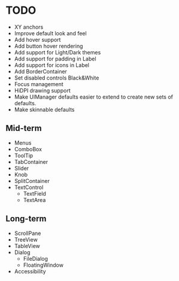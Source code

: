 # TODO #

* XY anchors
* Improve default look and feel
* Add hover support
* Add button hover rendering
* Add support for Light/Dark themes
* Add support for padding in Label
* Add support for icons in Label
* Add BorderContainer
* Set disabled controls Black&White
* Focus management
* HiDPI drawing support
* Make UIManager defaults easier to extend to create new sets of defaults.
* Make skinnable defaults

## Mid-term
* Menus
* ComboBox
* ToolTip
* TabContainer
* Slider
* Knob
* SplitContainer
* TextControl
  * TextField
  * TextArea

## Long-term ##
* ScrollPane
* TreeView
* TableView
* Dialog
  * FileDialog
  * FloatingWindow
* Accessibility
